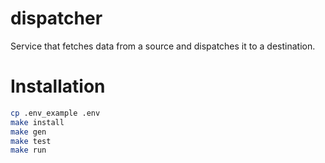# dispatcher
Service that fetches data from a source and dispatches it to a destination.


# Installation

```bash
cp .env_example .env
make install
make gen 
make test
make run
```
